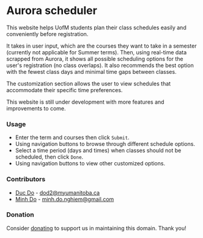 # Aurora scheduler

This website helps UofM students plan their class schedules easily and conveniently before registration. 

It takes in user input, which are the courses they want to take in a semester (currently not applicable for Summer terms). Then, using real-time data scrapped from Aurora, it shows all possible scheduling options for the user's registration (no class overlaps). It also recommends the best option with the fewest class days and minimal time gaps between classes. 

The customization section allows the user to view schedules that accommodate their specific time preferences.

This website is still under development with more features and improvements to come.

### Usage

* Enter the term and courses then click `Submit`.
* Using navigation buttons to browse through different schedule options.
* Select a time period (days and times) when classes should not be scheduled, then click `Done`.
* Using navigation buttons to view other customized options.

### Contributors

* [Duc Do](https://github.com/ducdonghiem) - dod2@myumanitoba.ca
* [Minh Do](https://github.com/DNgMinh) - minh.do.nghiem@gmail.com

### Donation

Consider [donating](https://www.paypal.com/paypalme/DucDo371) to support us in maintaining this domain. Thank you!